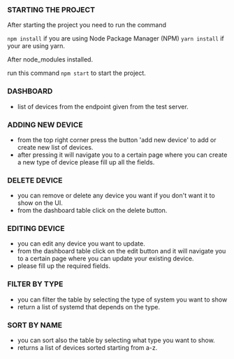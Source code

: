 ### STARTING THE PROJECT

After starting the project you need to run the command

`npm install` if you are using Node Package Manager (NPM)
`yarn install` if your are using yarn.

After node_modules installed.

run this command `npm start` to start the project.

### DASHBOARD

- list of devices from the endpoint given from the test server.

### ADDING NEW DEVICE

- from the top right corner press the button 'add new device' to add or create new list of devices.
- after pressing it will navigate you to a certain page where you can create a new type of device please fill up all the fields.

### DELETE DEVICE

- you can remove or delete any device you want if you don't want it to show on the UI.
- from the dashboard table click on the delete button.

### EDITING DEVICE

- you can edit any device you want to update.
- from the dashboard table click on the edit button and it will navigate you to a certain page where you can update your existing device.
- please fill up the required fields.

### FILTER BY TYPE

- you can filter the table by selecting the type of system you want to show
- return a list of systemd that depends on the type.

### SORT BY NAME

- you can sort also the table by selecting what type you want to show.
- returns a list of devices sorted starting from a-z.

